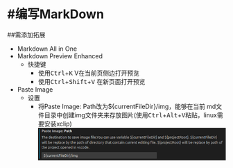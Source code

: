 # #编写MarkDown
##需添加拓展
- Markdown All in One
- Markdown Preview Enhanced
  - 快捷键
    - 使用<kbd>Ctrl</kbd>+<kbd>K</kbd> V在当前页侧边打开预览
    - 使用<kbd>Ctrl</kbd>+<kbd>Shift</kbd>+<kbd>V</kbd> 在新页面打开预览
- Paste Image
  - 设置
    - 将Paste Image: Path改为${currentFileDir}/img，能够在当前 md文件目录中创建img文件夹来存放图片(使用<kbd>Ctrl</kbd>+<kbd>Alt</kbd>+<kbd>V</kbd>粘贴，linux需要安装xclip)
    ![Setting](img/Paste-Image.png)